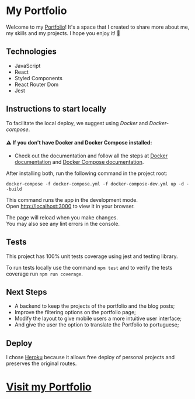 # My Portfolio

Welcome to my <a href="https://jossany-portfolio-dev.herokuapp.com/">Portfolio</a>! It's a space that I created to share more about me, my skills and my projects. I hope you enjoy it! 😬

## Technologies

- JavaScript
- React
- Styled Components
- React Router Dom
- Jest

## Instructions to start locally

To facilitate the local deploy, we suggest using *Docker* and *Docker-compose*.

#### ⚠️ If you don't have Docker and Docker Compose installed:

- Check out the documentation and follow all the steps at [Docker documentation](https://docs.docker.com/engine/install/) and [Docker Compose documentation](https://docs.docker.com/compose/install/).

After installing both, run the following command in the project root:

`docker-compose -f docker-compose.yml -f docker-compose-dev.yml up -d --build`

This command runs the app in the development mode.\
Open [http://localhost:3000](http://localhost:3000) to view it in your browser.

The page will reload when you make changes.\
You may also see any lint errors in the console.

## Tests

This project has 100% unit tests coverage using jest and testing library.

To run tests locally use the command `npm test` and to verify the tests coverage run `npm run coverage`.

## Next Steps

- A backend to keep the projects of the portfolio and the blog posts;
- Improve the filtering options on the portfolio page;
- Modify the layout to give mobile users a more intuitive user interface;
- And give the user the option to translate the Portfolio to portuguese;

## Deploy

I chose [Heroku](https://www.heroku.com/) because it allows free deploy of personal projects and preserves the original routes.

<h1><a href="https://jossany-portfolio-dev.herokuapp.com/"> Visit my Portfolio</a></h1>






